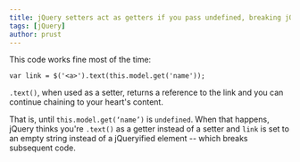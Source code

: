 ```yaml
---
title: jQuery setters act as getters if you pass undefined, breaking jQuery chainability
tags: [jQuery]
author: prust
---
```

This code works fine most of the time:

    var link = $('<a>').text(this.model.get('name'));

`.text()`, when used as a setter, returns a reference to the link and you can continue chaining to your heart's content.

That is, until `this.model.get(‘name’)` is `undefined`. When that happens, jQuery thinks you're `.text()` as a getter instead of a setter and `link` is set to an empty string instead of a jQueryified element -- which breaks subsequent code.